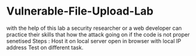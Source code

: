 # Vulnerable-File-Upload-Lab
with the help of this lab a security researcher or a web developer can practice their skills that how the attack going on if the code is not proper senetised
Steps :
Host it on local server
open in browser with local IP address
Test on different task.

